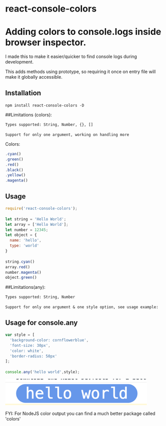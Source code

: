 # react-console-colors
Adding colors to console.logs inside browser inspector.
=========

I made this to make it easier/quicker to find console logs during development.

This adds methods using prototype, so requiring it once on entry file will make it globally accessible.

## Installation

  `npm install react-console-colors -D`

##Limitations (colors):

    Types supported: String, Number, {}, []

    Support for only one argument, working on handling more

Colors:
```js
.cyan()
.green()
.red()
.black()
.yellow()
.magenta()
```

## Usage
```js
require('react-console-colors');

let string = 'Hello World';
let array = ['Hello World'];
let number = 12345;
let object = {
  name: 'hello',
  type: 'world'
}

string.cyan()
array.red()
number.magenta()
object.green()
```

##Limitations(any):

    Types supported: String, Number

    Support for only one argument & one style option, see usage example:

## Usage for console.any
```js
var style = [
  'background-color: cornflowerblue',
  'font-size: 30px',
  'color: white',
  'border-radius: 50px'
];

console.any('hello world',style);
```


<img src="./img.png" width="450"/>



FYI: For NodeJS color output you can find a much better package called 'colors'